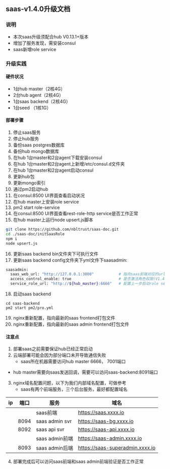 ## saas-v1.4.0升级文档
### 说明
- 本次saas升级须配合hub V0.13.1+版本
- 增加了服务发现，需安装consul
- saas新增role service

### 升级实践
#### 硬件状况
- 1台hub master（2核4G）
- 2台hub agent（2核4G）
- 1台saas backend（2核4G）
- 1台seed （1核1G）

#### 部署步骤
1. 停止saas服务
2. 停止hub服务
3. 备份saas postgres数据库
4. 备份hub mongo数据库
5. 在hub 1台master和2台agent下载安装consul
6. 在hub 1台master和2台agent上新增/etc/consul.d文件夹
7. 在hub 1台master和2台agent启动consul
8. 更新hub包
9. 更新mongo索引
10. 通过pm2启动hub
11. 在consul:8500 UI界面查看启动状况
12. 在hub master上安装role service
13. pm2 start role-service
14. 在consul:8500 UI界面查看rest-role-http service是否工作正常
15. 在hub master上运行node upsert.js脚本
```bash
git clone https://github.com/nbltrust/saas-doc.git
cd ./saas-doc/initSaasRole
npm i
node upsert.js
``` 
16. 更新saas backend bin文件夹下可执行文件
17. 更新saas backend config文件夹下yml文件下saasadmin:
```bash
saasadmin:
  saas_web_url: "http://127.0.0.1:3000"           # 指向saas前端对应的url
  access_control_enable: true                     # 是否激活角色权限(V1.4.0后必须开启)                 
  service_role_url: "http://${hub_master}:6666"   # 配置上一步启动role service时角色权限服务对应url
```
18. 启动saas backend
```
cd saas-backend
pm2 start pm2/pro.yml
```
19. nginx重新配置，指向最新的saas frontend打包文件
20. nginx重新配置，指向最新的saas admin frontend打包文件

#### 注意点
1. 部署saas之前需要保证hub已经正常启动
2. 云端部署可能会因为部分端口未开导致通信失败
	- saas所在机器需要访问hub master 6666， 7001端口
  - hub master需要向saas发送回调，需要可以访问saas-backend:8091端口
3. nginx域名配置问题，以下为我们内部域名配置，可做参考
	- saas有两个前端服务，三个后台服务，最好都配置域名

|ip| 端口 |服务 | 域名|
|--|--|--|--|
|  |  |saas前端|https://saas.xxxx.io|
|  | 8094 |saas admin svr|https://saas-bg.xxxx.io|
|  | 8092 |saas api svr|https://saas-api.xxxx.io|
|  |  |saas admin前端|https://saas-admin.xxxx.io|
|  | 8093 |saas admin后端|https://saas-superadmin.xxxx.io|
4. 部署完成后可以访问saas前端和saas admin前端验证是否工作正常
